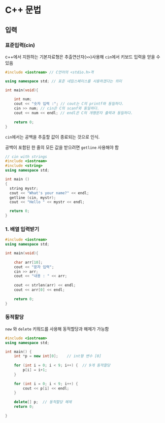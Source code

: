 # C++ 문법

## 입력

### 표준입력(cin)

c++에서 지원하는 기본자료형은 추출연산자(`>>`)사용해 `cin`에서 키보드 입력을 얻을 수 있음

```c++
#include <iostream> // C언어의 <stdio.h>격

using namespace std; // 표준 네임스페이스를 사용하겠다는 의미

int main(void){
    
    int num;
    cout << "숫자 입력 :"; // cout는 C의 printf와 동일하다.
    cin >> num; // cin은 C의 scanf와 동일하다.
    cout << num << endl; // endl은 C의 개행문자 출력과 동일하다.
    
    return 0;
}
```

`cin`에서는 공백을 추출할 값이 종료되는 것으로 인식. 



공백이 포함된 한 줄의 모든 값을 받으려면 `getline` 사용해야 함

```cpp
// cin with strings
#include <iostream>
#include <string>
using namespace std;

int main ()
{
  string mystr;
  cout << "What's your name?" << endl;
  getline (cin, mystr);
  cout << "Hello " << mystr << endl;

  return 0;
}
```





### 1. 배열 입력받기

```cpp
#include <iostream>
using namespace std;

int main(void){
    
    char arr[10];
    cout << "문자 입력";
    cin >> arr; 
    cout << "내용 : " << arr;
    
    cout << strlen(arr) << endl; 
    cout << arr[0] << endl;
    
    return 0;
}
```

### 동적할당

`new` 와 `delete` 키워드를 사용해 동적할당과 해제가 가능함

```cpp
#include <iostream>
using namespace std;

int main() {
    int *p = new int[0];    // int형 변수 [0]
    
    for (int i = 0; i < 9; i++) {  // 9개 동적할당
        p[i] = i+1;
    }
    
    for (int i = 0; i < 9; i++) {
        cout << p[i] << endl;
    }
    
    delete[] p;  // 동적할당 해제
    return 0;
    
}
```

